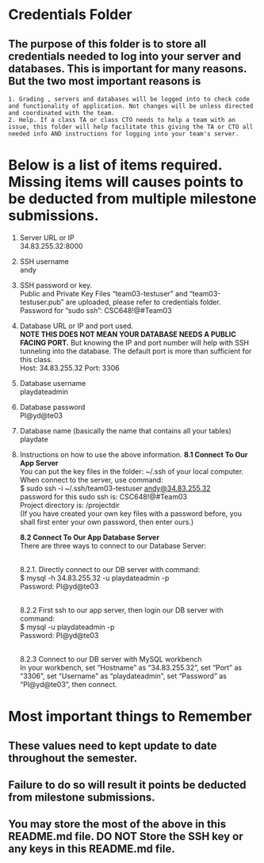 # Credentials Folder

## The purpose of this folder is to store all credentials needed to log into your server and databases. This is important for many reasons. But the two most important reasons is
    1. Grading , servers and databases will be logged into to check code and functionality of application. Not changes will be unless directed and coordinated with the team.
    2. Help. If a class TA or class CTO needs to help a team with an issue, this folder will help facilitate this giving the TA or CTO all needed info AND instructions for logging into your team's server. 


# Below is a list of items required. Missing items will causes points to be deducted from multiple milestone submissions.

1. Server URL or IP
    <br> 34.83.255.32:8000
2. SSH username
    <br> andy
3. SSH password or key.
    <br> Public and Private Key Files “team03-testuser” and “team03-testuser.pub” are uploaded, please refer to credentials folder.
    <br> Password for “sudo ssh”: CSC648!@#Team03
4. Database URL or IP and port used.
    <br><strong> NOTE THIS DOES NOT MEAN YOUR DATABASE NEEDS A PUBLIC FACING PORT.</strong> But knowing the IP and port number will help with SSH tunneling into the database. The default port is more than sufficient for this class.
    <br> Host: 34.83.255.32 Port: 3306
5. Database username
    <br> playdateadmin
6. Database password
    <br> Pl@yd@te03
7. Database name (basically the name that contains all your tables)
    <br> playdate
8. Instructions on how to use the above information.
    <strong>8.1 Connect To Our App Server</strong>
    <br> You can put the key files in the folder: ~/.ssh of your local computer.
    <br> When connect to the server, use command:
    <br> $ sudo ssh -i ~/.ssh/team03-testuser andy@34.83.255.32
    <br> password for this sudo ssh is: CSC648!@#Team03
    <br> Project directory is: /projectdir
    <br> (If you have created your own key files with a password before, you shall first enter your own password, then enter ours.)
    
    <strong>8.2 Connect To Our App Database Server</strong>
    <br> There are three ways to connect to our Database Server:
    
    <br> 8.2.1. Directly connect to our DB server with command:
    <br> $ mysql -h 34.83.255.32 -u playdateadmin -p
    <br> Password: Pl@yd@te03
    
    <br> 8.2.2 First ssh to our app server, then login our DB server with command:
    <br> $ mysql -u playdateadmin -p
    <br> Password: Pl@yd@te03
    
    <br> 8.2.3 Connect to our DB server with MySQL workbench
    <br> In your workbench, set “Hostname” as “34.83.255.32”, set “Port” as “3306”, set “Username” as “playdateadmin”, set “Password” as “Pl@yd@te03”, then connect.

    
# Most important things to Remember
## These values need to kept update to date throughout the semester. <br>
## <strong>Failure to do so will result it points be deducted from milestone submissions.</strong><br>
## You may store the most of the above in this README.md file. DO NOT Store the SSH key or any keys in this README.md file.

